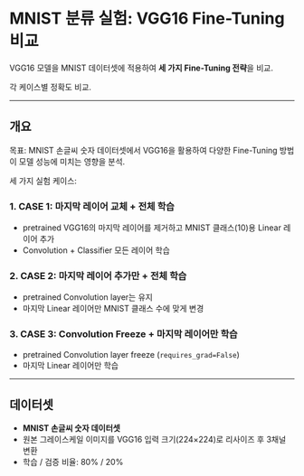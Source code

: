 # MNIST 분류 실험: VGG16 Fine-Tuning 비교

VGG16 모델을 MNIST 데이터셋에 적용하여 **세 가지 Fine-Tuning 전략**을 비교.

각 케이스별 정확도 비교.


---
## 개요

목표: MNIST 손글씨 숫자 데이터셋에서 VGG16을 활용하여 다양한 Fine-Tuning 방법이 모델 성능에 미치는 영향을 분석.

세 가지 실험 케이스:

### 1. CASE 1: 마지막 레이어 교체 + 전체 학습
- pretrained VGG16의 마지막 레이어를 제거하고 MNIST 클래스(10)용 Linear 레이어 추가
- Convolution + Classifier 모든 레이어 학습


### 2. CASE 2: 마지막 레이어 추가만 + 전체 학습
- pretrained Convolution layer는 유지
- 마지막 Linear 레이어만 MNIST 클래스 수에 맞게 변경


### 3. CASE 3: Convolution Freeze + 마지막 레이어만 학습
- pretrained Convolution layer freeze (`requires_grad=False`)
- 마지막 Linear 레이어만 학습


---

## 데이터셋

- **MNIST 손글씨 숫자 데이터셋**
- 원본 그레이스케일 이미지를 VGG16 입력 크기(224×224)로 리사이즈 후 3채널 변환
- 학습 / 검증 비율: 80% / 20%
